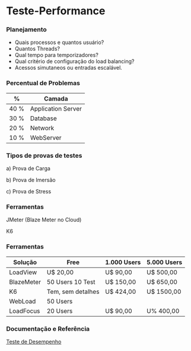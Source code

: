 # Teste-Performance

### Planejamento

- Quais processos e quantos usuário?
- Quantos Threads?
- Qual tempo para temporizadores?
- Qual critério de configuração do load balancing?
- Acessos simutaneos ou entradas escalável.

### Percentual de Problemas

| %    | Camada             |
|------|--------------------|
| 40 % | Application Server |
| 30 % | Database           |
| 20 % | Network            |
| 10 % | WebServer          |


### Tipos de provas de testes

a) Prova de Carga

b) Prova de Imersão

c) Prova de Stress

### Ferramentas

JMeter (Blaze Meter no Cloud)

K6

### Ferramentas

| Solução     | Free              | 1.000 Users | 5.000 Users |
|-------------|-------------------|-------------|-------------|
| LoadView    | U$ 20,00          |  U$  90,00  | U$  500,00  |
| BlazeMeter  | 50 Users 10 Test  |  U$ 150,00  | U$  650,00  |
| K6          | Tem, sem detalhes |  U$ 424,00  | U$ 1500,00  |
| WebLoad     | 50 Users          |             |             |
| LoadFocus   | 20 Users          |  U$  90,00  | U%  400,00  |

### Documentação e Referência

[Teste de Desempenho](http://www.linhadecodigo.com.br/artigo/3256/teste-de-desempenho-conceitos-objetivos-e-aplicacao-parte-1.aspx)
